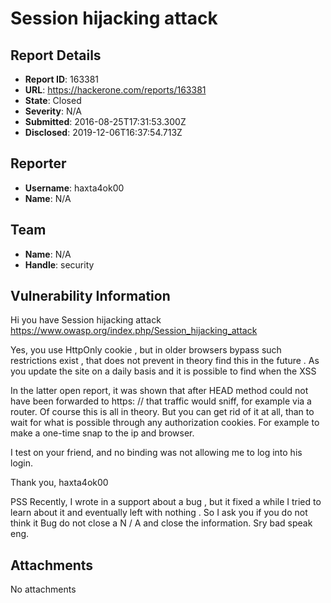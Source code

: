# Session  hijacking attack

## Report Details
- **Report ID**: 163381
- **URL**: https://hackerone.com/reports/163381
- **State**: Closed
- **Severity**: N/A
- **Submitted**: 2016-08-25T17:31:53.300Z
- **Disclosed**: 2019-12-06T16:37:54.713Z

## Reporter
- **Username**: haxta4ok00
- **Name**: N/A

## Team
- **Name**: N/A
- **Handle**: security

## Vulnerability Information
Hi you have Session hijacking attack
https://www.owasp.org/index.php/Session_hijacking_attack

Yes, you use HttpOnly cookie , but in older browsers bypass such restrictions exist , that does not prevent in theory find this in the future . As you update the site on a daily basis and it is possible to find when the XSS

In the latter open report, it was shown that after HEAD method could not have been forwarded to https: // that traffic would sniff, for example via a router. Of course this is all in theory. But you can get rid of it at all, than to wait for what is possible through any authorization cookies. For example to make a one-time snap to the ip and browser.

I test on your friend, and no binding was not allowing me to log into his login.

Thank you,
haxta4ok00

PSS
Recently, I wrote in a support about a bug , but it fixed a while I tried to learn about it and eventually left with nothing . So I ask you if you do not think it Bug do not close a N / A and close the information.
Sry bad speak eng.

## Attachments
No attachments
